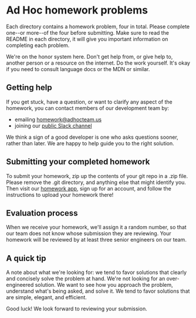 Ad Hoc homework problems
========================

Each directory contains a homework problem, four in total. Please complete one--or more--of the four before submitting. Make sure to read the README in
each directory, it will give you important information on completing each problem.

We're on the honor system here. Don't get help from, or give help to, another
person or a resource on the internet. Do the work yourself. It's okay if you
need to consult language docs or the MDN or similar.

Getting help
------------

If you get stuck, have a question, or want to clarify any aspect of the
homework, you can contact members of our development team by:

 - emailing homework@adhocteam.us
 - joining our [public Slack channel](https://adhocteam-public.herokuapp.com)

We think a sign of a good developer is one who asks questions sooner, rather
than later. We are happy to help guide you to the right solution.

Submitting your completed homework
----------------------------------

To submit your homework, zip up the contents of your git repo in a .zip file.
Please remove the .git directory, and anything else that might identify you.
Then visit our [homework app](https://adhocteam.herokuapp.com/applicants/sign_up),
sign up for an account, and follow the instructions to upload your homework there!

Evaluation process
------------------

When we receive your homework, we'll assign it a random number, so that our team
does not know whose submission they are reviewing. Your homework will be
reviewed by at least three senior engineers on our team.

A quick tip
-----------

A note about what we're looking for: we tend to favor solutions that clearly
and concisely solve the problem at hand. We're not looking for an
over-engineered solution. We want to see how you approach the problem,
understand what's being asked, and solve it. We tend to favor solutions that
are simple, elegant, and efficient.

Good luck! We look forward to reviewing your submission.
